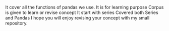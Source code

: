 It cover all the functions of pandas we use.
It is for learning purpose 
Corpus is given to learn or revise concept
It start with series 
Covered both Series and Pandas
I hope you will enjoy revising your concept with my small repository.
